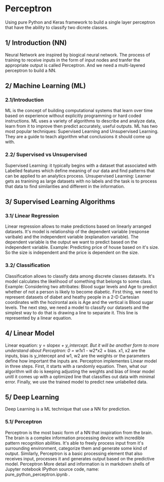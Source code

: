 # Perceptron
Using pure Python and Keras framework to build a single layer perceptron that have the ability to classify two dicrete classes.

## 1/ Introduction (NN)
Neural Network are inspired by biogical neural network. The process of training to receive inputs in the form of input nodes and tranfer the appropriate output is called Perceptron. And we need a multi-layered perceptron to build a NN.

## 2/ Machine Learning (ML)
### 2.1/Introduction
ML is the concept of building computational systems that learn over time based on experience without explicitly programming or hard coded instructions. ML uses a variety of algorithms to describe and analyze data, learn from it to improve then predict accurately, useful outputs.
ML has two most popular techniques: Supervised Learning and Unsupervised Learning. They are a guide to teach algorithm what conclusions it should come up with.
### 2.2/ Supervised vs Unsupervised
Supervised Learning: it typically begins with a dataset that associated with Labelled features which define meaning of our data and find patterns that can be applied to an analytics process.
Unsupervised Learning: Learner gets as tranining as large datasets with no labels and the task is to process that data to find similarities and different in the information.
  
## 3/ Supervised Learning Algorithms
### 3.1/ Linear Regression
Linear regression allows to make predictions based on linearly arranged datasets. It's model is relationship of the dependent variable (response varibale) and the independent variable (explanation variable). The dependent variable is the output we want to predict based on the independent variable.
Example: Predicting price of house based on it's size. So the size is independent and the price is dependent on the size.
### 3.2/ Classification
Classification allows to classify data among discrete classes datasets. It's model calculates the likelihood of something that belongs to some class.
Example: Considering two attribates: Blood sugar levels and Age to predict whether of not a person is likely to become diabetic. First thing, we need to represent datasets of diabet and heathy people in a 2-D Cartesian coordinates with the hozirontal axis is Age and the vertical is Blood sugar levels. The next step, we need a model to classify our datasets and the simplest way to do that is drawing a line to separate it. This line is represented by a linear equation.
 
## 4/ Linear Model
Linear equation: y = slope*x + y_intercept. But it will be another form to more understand about Perceptron: 0 = w1*x1 - w2*x2 + bias. x1, x2 are the inputs, bias is y_intercept and w1, w2 are the weights or the parameters define how important the inputs are.
Perceptron implementes Linear model in three steps. First, it starts with a randomly equation. Then, what our algorithm will do is keeping adjusting the weights and bias of linear model unitl it comes up with a optimized line that classifies out data with minimal error. Finally, we use the trained model to predict new unlabelled data.
 
## 5/ Deep Learning
Deep Learning is a ML technique that use a NN for prediction.
### 5.1/ Perceptron
Perceptron is the most basic form of a NN that inspiration from the brain. The brain is a complex information processing device with incredible pattern recognition abilities. It's able to freely process input from it's surrounding environment, categorize them and generate some kind of output. Similarly, Perceptron is a basic processing element that also receives input, processes it and generates output based on the predictive model.
Perceptron
More detail and information is in markdown shells of Jupyter notebook IPython source code, name: pure_python_perceptron.ipynb .
